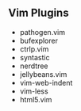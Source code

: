 ## Vim Plugins
* pathogen.vim
* bufexplorer
* ctrlp.vim
* syntastic
* nerdtree
* jellybeans.vim
* vim-web-indent
* vim-less
* html5.vim
